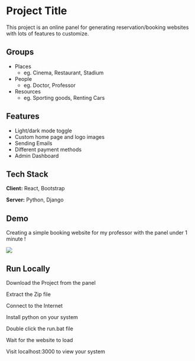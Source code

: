 
# Project Title

This project is an online panel for generating reservation/booking websites with lots of features to customize.

## Groups

 - Places 
    - eg. Cinema, Restaurant, Stadium
 - People 
    - eg. Doctor, Professor
 - Resources
    - eg. Sporting goods, Renting Cars



## Features

- Light/dark mode toggle
- Custom home page and logo images
- Sending Emails
- Different payment methods
- Admin Dashboard



## Tech Stack

**Client:** React, Bootstrap

**Server:** Python, Django


## Demo

Creating a simple booking website for my professor with the panel under 1 minute !

![](https://github.com/Your_Repository_Name/Your_GIF_Name.gif)



## Run Locally

Download the Project from the panel

Extract the Zip file

Connect to the Internet

Install python on your system

Double click the run.bat file

Wait for the website to load

Visit localhost:3000 to view your system
